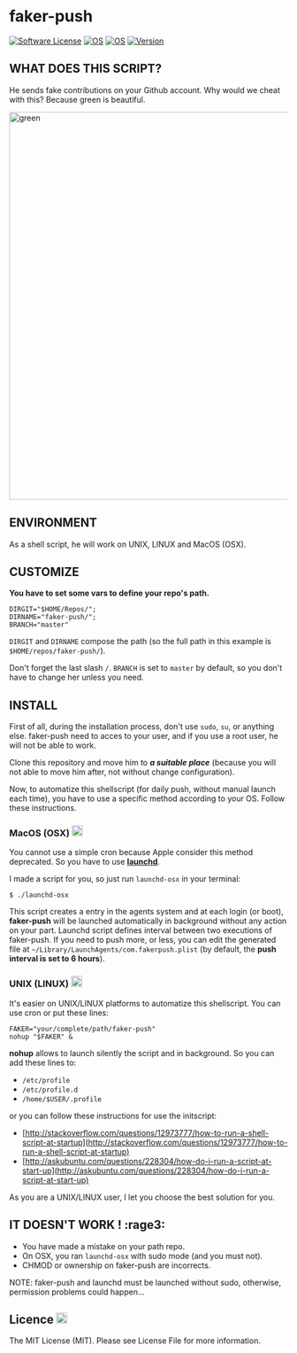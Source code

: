 # faker-push
[![Software License](https://img.shields.io/badge/licence-MIT-blue.svg)](LICENSE)
[![OS](https://img.shields.io/badge/MacOS-tested-brightgreen.svg)](https://github.com/apple)
[![OS](https://img.shields.io/badge/Linux-tested-brightgreen.svg)](https://github.com/torvalds/linux)
[![Version](https://img.shields.io/badge/version-1.0.0-yellow.svg)](https://github.com/maelsan/faker-push)

## WHAT DOES THIS SCRIPT?
He sends fake contributions on your Github account. Why would we cheat with this? Because green is beautiful.

<img src="https://raw.githubusercontent.com/maelsan/faker-push/master/medias/green.png?token=AGyZ7Ob2A7OTZS1TMZLvCGZdxNS1TM4Cks5XeXVYwA%3D%3D" alt="green" width="700">

## ENVIRONMENT
As a shell script, he will work on UNIX, LINUX and MacOS (OSX).

## CUSTOMIZE
**You have to set some vars to define your repo's path.**

```
DIRGIT="$HOME/Repos/"; 
DIRNAME="faker-push/"; 
BRANCH="master" 
```

`DIRGIT` and `DIRNAME` compose the path (so the full path in this example is `$HOME/repos/faker-push/`).

Don't forget the last slash `/`. `BRANCH` is set to `master` by default, so you don't have to change her unless you need.

## INSTALL
First of all, during the installation process, don't use `sudo`, `su`, or anything else. faker-push need to acces to your user, and if you use a root user, he will not be able to work.

Clone this repository and move him to ***a suitable place*** (because you will not able to move him after, not without change configuration).

Now, to automatize this shellscript (for daily push, without manual launch each time), you have to use a specific method according to your OS. Follow these instructions.

### MacOS (OSX) <img src="https://raw.githubusercontent.com/maelsan/faker-push/master/medias/apple.png?token=AGyZ7NJIk_fRWFwQE5LFoJB4xFYzWf9lks5XeXY8wA%3D%3D" alt="apple" width="20">

You cannot use a simple cron because Apple consider this method deprecated. So you have to use [**launchd**](http://launchd.info).

I made a script for you, so just run `launchd-osx` in your terminal:

```
$ ./launchd-osx
```

This script creates a entry in the agents system and at each login (or boot), **faker-push** will be launched automatically in background without any action on your part. Launchd script defines interval between two executions of faker-push. If you need to push more, or less, you can edit the generated file at `~/Library/LaunchAgents/com.fakerpush.plist` (by default, the **push interval is set to 6 hours**).

### UNIX (LINUX) <img src="https://raw.githubusercontent.com/maelsan/faker-push/master/medias/linux.png?token=AGyZ7O1b9RXyJNkcFVvZ6e1rI8lqHrx6ks5XeXZ1wA%3D%3D" alt="linux" width="20">

It's easier on UNIX/LINUX platforms to automatize this shellscript. You can use cron or put these lines:

```
FAKER="your/complete/path/faker-push"
nohup "$FAKER" &
```

**nohup** allows to launch silently the script and in background. So you can add these lines to:

* `/etc/profile`
* `/etc/profile.d`
* `/home/$USER/.profile`

or you can follow these instructions for use the initscript:

* [http://stackoverflow.com/questions/12973777/how-to-run-a-shell-script-at-startup](http://stackoverflow.com/questions/12973777/how-to-run-a-shell-script-at-startup)
* [http://askubuntu.com/questions/228304/how-do-i-run-a-script-at-start-up](http://askubuntu.com/questions/228304/how-do-i-run-a-script-at-start-up)

As you are a UNIX/LINUX user, I let you choose the best solution for you. 

## IT DOESN'T WORK ! :rage3:

- You have made a mistake on your path repo.
- On OSX, you ran `launchd-osx` with sudo mode (and you must not).
- CHMOD or ownership on faker-push are incorrects.

NOTE: faker-push and launchd must be launched without sudo, otherwise, permission problems could happen...

## Licence <img src="https://raw.githubusercontent.com/maelsan/faker-push/master/medias/mit.png?token=AGyZ7CTwGwpYqemyz1xKR_0Uaf_Pwo7eks5XeXbFwA%3D%3D" alt="linux" width="20">
The MIT License (MIT). Please see License File for more information.
